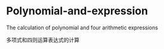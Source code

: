 # Polynomial-and-expression

The calculation of polynomial and four arithmetic expressions

多项式和四则运算表达式的计算
